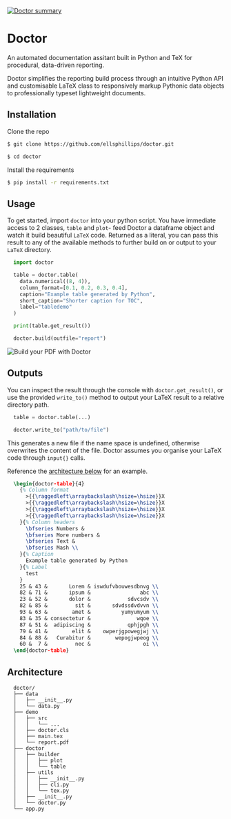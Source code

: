 [repo-card-api]: https://github-readme-stats.vercel.app/api/pin/?username=ellsphillips&theme=react&repo=doctor&card_width=100%
[repo-card]: https://github.com/ellsphillips/doctor
[doctor-build]: https://i.imgur.com/8iuEgjZ.gif

[![Doctor summary][repo-card-api]](https://github.com/ellsphillips/doctor)

# Doctor

An automated documentation assitant built in Python and TeX for procedural, data-driven reporting.

Doctor simplifies the reporting build process through an intuitive Python API and customisable LaTeX class to responsively markup Pythonic data objects to professionally typeset lightweight documents.

## Installation

Clone the repo

```bash
$ git clone https://github.com/ellsphillips/doctor.git

$ cd doctor
```

Install the requirements

```bash
$ pip install -r requirements.txt
```

## Usage

To get started, import `doctor` into your python script. You have immediate access to 2 classes, `table` and `plot`- feed Doctor a dataframe object and watch it build beautiful `LaTeX` code. Returned as a literal, you can pass this result to any of the available methods to further build on or output to your `LaTeX` directory.

```python
  import doctor

  table = doctor.table(
    data.numerical((8, 4)),
    column_format=[0.1, 0.2, 0.3, 0.4],
    caption="Example table generated by Python",
    short_caption="Shorter caption for TOC",
    label="tabledemo"
  )

  print(table.get_result())

  doctor.build(outfile="report")
```

![Build your PDF with Doctor][doctor-build]

## Outputs

[](#outputs)

You can inspect the result through the console with `doctor.get_result()`, or use the provided `write_to()` method to output your LaTeX result to a relative directory path.

```python
  table = doctor.table(...)

  doctor.write_to("path/to/file")
```

This generates a new file if the name space is undefined, otherwise overwrites the content of the file. Doctor assumes you organise your LaTeX code through `input{}` calls.

Reference the [architecture below](#architecture) for an example.

```latex
  \begin{doctor-table}{4}
    {% Column format
      >{{\raggedleft\arraybackslash\hsize=\hsize}}X
      >{{\raggedleft\arraybackslash\hsize=\hsize}}X
      >{{\raggedleft\arraybackslash\hsize=\hsize}}X
      >{{\raggedleft\arraybackslash\hsize=\hsize}}X
    }{% Column headers
      \bfseries Numbers &
      \bfseries More numbers &
      \bfseries Text &
      \bfseries Mash \\
    }{% Caption
      Example table generated by Python
    }{% Label
      test
    }
    25 & 43 &       Lorem & iswdufvbouwesdbnvg \\
    82 & 71 &       ipsum &                abc \\
    23 & 52 &       dolor &            sdvcsdv \\
    82 & 85 &         sit &       sdvdssdvdvvn \\
    93 & 63 &        amet &          yumyumyum \\
    83 & 35 & consectetur &               wqoe \\
    87 & 51 &  adipiscing &            qphjpgh \\
    79 & 41 &        elit &    owperjgpowegjwj \\
    84 & 88 &   Curabitur &        wepogjwpeog \\
    60 &  7 &         nec &                 oi \\
  \end{doctor-table}
```

## Architecture

[](#architecture)

```shell
  doctor/
  ├── data
  │   ├── __init__.py
  │   └── data.py
  ├── demo
  │   ├── src
  │   │   └── ...
  │   ├── doctor.cls
  │   ├── main.tex
  │   └── report.pdf
  ├── doctor
  │   ├── builder
  │   │   ├── plot
  │   │   └── table
  │   ├── utils
  │   │   ├── __init__.py
  │   │   ├── cli.py
  │   │   └── tex.py
  │   ├── __init__.py
  │   └── doctor.py
  └── app.py
```

<svg fill="none" viewBox="0 0 800 400" width="800" height="400" xmlns="http://www.w3.org/2000/svg">
	<foreignObject width="100%" height="100%">
		<div xmlns="http://www.w3.org/1999/xhtml">
			<style>
				.container {
          display: flex;
          flex-direction: column;
          align-items: center;
          justify-content: center;
          margin: 0;
          width: 100%;
          height: 400px;
          background: white;
          border-radius: 10px;
        }
        
        img {
          height: 100%;
        }
      </style>
      <div class="container">
        <img src="https://raw.githubusercontent.com/ellsphillips/doctor-assets/main/map.svg"">
      </div>
    </div>
  </foreignObject>
</svg>

<svg fill="none" viewBox="0 0 800 400" width="800" height="400" xmlns="http://www.w3.org/2000/svg">
	<foreignObject width="100%" height="100%">
		<div xmlns="http://www.w3.org/1999/xhtml">
			<style>
                .container {
                font-family: system-ui, -apple-system, 'Segoe UI', Roboto, Helvetica, Arial, sans-serif, 'Apple Color Emoji', 'Segoe UI Emoji';
                display: flex;
                flex-direction: column;
                align-items: center;
                justify-content: center;
                margin: 0;
                width: 100%;
                height: 400px;
                /* background: linear-gradient(-45deg, #fc5c7d, #6a82fb, #05dfd7); */
                background: #333;
                background-size: 600% 400%;
                border-radius: 10px;
                /* color: white; */
                text-align: center;
                }

                /* .svg-wrapper {
                height: 60px;
                    margin: 0 auto;
                position: relative;
                top: 50%;
                transform: translateY(-50%);
                width: 320px;
                } */

                .shape {
                fill: transparent;
                stroke-dasharray: 140 540;
                stroke-dashoffset: -474;
                stroke-width: 8px;
                stroke: #19f6e8;
                }

                .text {
                color: #fff;
                font-family: 'Roboto Condensed';
                font-size: 22px;
                letter-spacing: 8px;
                line-height: 32px;
                position: relative;
                top: -48px;
                }

                @keyframes draw {
                0% {
                    stroke-dasharray: 140 540;
                    stroke-dashoffset: -474;
                    stroke-width: 8px;
                }
                100% {
                    stroke-dasharray: 760;
                    stroke-dashoffset: 0;
                    stroke-width: 2px;
                }
                }

                .svg-wrapper .shape {
                -webkit-animation: 1s draw linear forwards;
                animation: 1s draw linear forwards;
                }
			</style>
			<div class="container">
                <div class="svg-wrapper">
                    <svg height="60" width="320" xmlns="http://www.w3.org/2000/svg">
                        <rect class="shape" height="60" width="320" />
                    </svg>
                    <div class="text">text Box 🤖</div>
                </div>
            </div>
        </div>
	</foreignObject>
</svg>
